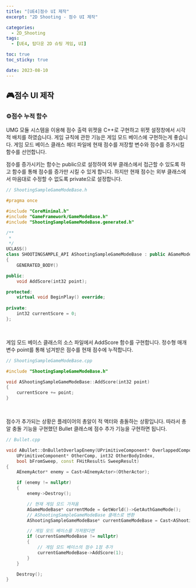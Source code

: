 ```yaml
---
title: "[UE4]점수 UI 제작"
excerpt: "2D Shooting - 점수 UI 제작"

categories:
  - 2D_Shooting
tags:
  - [UE4, 탑다운 2D 슈팅 게임, UI]

toc: true
toc_sticky: true

date: 2023-08-10
---
```


## 🎮점수 UI 제작
### ⚙️점수 누적 함수
UMG 모듈 시스템을 이용해 점수 출력 위젯을 C++로 구현하고 위젯 설정창에서 시각적 배치를 하였습니다. 게임 규칙에 관한 기능은 게임 모드 베이스에 구현하는게 좋습니다. 게임 모드 베이스 클래스 헤더 파일에 현재 점수를 저장할 변수와 점수를 증가시킬 함수를 선언합니다.

점수를 증가시키는 함수는 public으로 설정하여 외부 클래스에서 접근할 수 있도록 하고 함수를 통해 점수를 증가만 시킬 수 있게 합니다. 하지만 현재 점수는 외부 클래스에서 마음대로 수정할 수 없도록 private으로 설정합니다.

```cpp
// ShootingSampleGameModeBase.h

#pragma once

#include "CoreMinimal.h"
#include "GameFramework/GameModeBase.h"
#include "ShootingSampleGameModeBase.generated.h"

/**
 * 
 */
UCLASS()
class SHOOTINGSAMPLE_API AShootingSampleGameModeBase : public AGameModeBase
{
	GENERATED_BODY()

public:
	void AddScore(int32 point);

protected:
	virtual void BeginPlay() override;
	
private:
	int32 currentScore = 0;
};
```

<br>

게임 모드 베이스 클래스의 소스 파일에서 AddScore 함수를 구현합니다. 정수형 매개변수 point를 통해 넘겨받은 점수를 현재 점수에 누적합니다.

```cpp
// ShootingSampleGameModeBase.cpp

#include "ShootingSampleGameModeBase.h"

void AShootingSampleGameModeBase::AddScore(int32 point)
{
	currentScore += point;
}
```

<br>

점수가 추가되는 상황은 플레이어의 총알이 적 액터와 충돌하는 상황입니다. 따라서 총알 충돌 기능을 구현했던 Bullet 클래스에 점수 추가 기능을 구현하면 됩니다.

```cpp
// Bullet.cpp

void ABullet::OnBulletOverlapEnemy(UPrimitiveComponent* OverlappedComponent, AActor* OtherActor,
	UPrimitiveComponent* OtherComp, int32 OtherBodyIndex,
	bool bFromSweep, const FHitResult& SweepResult)
{
	AEnemyActor* enemy = Cast<AEnemyActor>(OtherActor);

	if (enemy != nullptr)
	{
		enemy->Destroy();

		// 현재 게임 모드 가져옴
		AGameModeBase* currentMode = GetWorld()->GetAuthGameMode();
		// AShootingSampleGameModeBase 클래스로 변환
		AShootingSampleGameModeBase* currentGameModeBase = Cast<AShootingSampleGameModeBase>(currentMode);

		// 게임 모드 베이스를 가져왔다면
		if (currentGameModeBase != nullptr)
		{
			// 게임 모드 베이스의 점수 1점 추가
			currentGameModeBase->AddScore(1);
		}
	}

	Destroy();
}
```

<br><br>